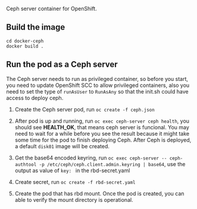 Ceph server container for OpenShift.

## Build the image

```
cd docker-ceph
docker build .
```

## Run the pod as a Ceph server

The Ceph server needs to run as privileged container, so before you start, you need to update OpenShift SCC to allow privileged containers, also you need to set the type of `runAsUser` to `RunAsAny` so that the init.sh could have access to deploy ceph.

1. Create the Ceph server pod, run `oc create -f ceph.json`

2. After pod is up and running, run `oc exec ceph-server ceph health`, you should see **HEALTH_OK**, that means ceph server is funcional. You may need to wait for a while before you see the result because it might take some time for the pod to finish deploying Ceph. After Ceph is deployed, a default `disk01` image will be created.

3. Get the base64 encoded keyring, run `oc exec ceph-server -- ceph-authtool -p /etc/ceph/ceph.client.admin.keyring | base64`, use the output as value of `key: ` in the rbd-secret.yaml

4. Create secret, run `oc create -f rbd-secret.yaml`

5. Create the pod that has rbd mount. Once the pod is created, you can able to verify the mount directory is operational.
